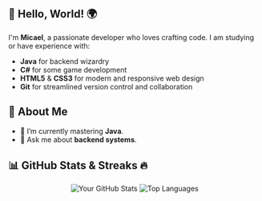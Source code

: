 ## 👋 Hello, World! 🌍

I'm **Micael**, a passionate developer who loves crafting code. I am studying or have experience with:

- **Java** for backend wizardry
-  **C#** for some game development
- **HTML5** & **CSS3** for modern and responsive web design
- **Git** for streamlined version control and collaboration

## 🚀 About Me

- 🌱 I’m currently mastering **Java**.
- 💬 Ask me about **backend systems**.

## 📊 GitHub Stats & Streaks 🔥

<div align="center">

![Your GitHub Stats](https://github-readme-stats.vercel.app/api?username=om1cael&show_icons=true&theme=radical)
![Top Languages](https://github-readme-stats.vercel.app/api/top-langs/?username=om1cael&layout=compact&theme=radical)

</div>
